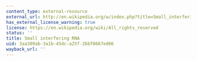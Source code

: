 ```yaml
---
content_type: external-resource
external_url: http://en.wikipedia.org/w/index.php?title=Small_interfering_RNA&oldid=100510689
has_external_license_warning: true
license: https://en.wikipedia.org/wiki/All_rights_reserved
status: ''
title: Small interfering RNA
uid: 3aa309ab-3a1b-45dc-a25f-2bbf0667ed66
wayback_url: ''
---
```

